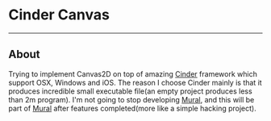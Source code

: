 # Cinder Canvas
---

## About
Trying to implement Canvas2D on top of amazing [Cinder](http://libcinder.org/) framework which support OSX, Windows and iOS. The reason I choose Cinder mainly is that it produces incredible small executable file(an empty project produces less than 2m program). I'm not going to stop developing [Mural](), and this will be part of [Mural]() after features completed(more like a simple hacking project).
